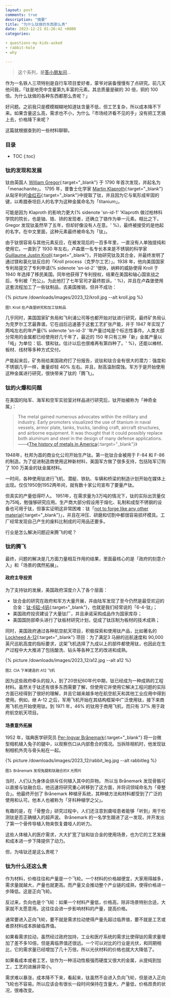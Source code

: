```yaml
---
layout: post
comments: true
description: "摘要"
title: "为什么钛做的东西那么贵"
date: 2023-12-21 01:26:42 +0800
categories: 

- questions-my-kids-asked
- rabbit-hole
- why

---
```


> 这个系列，是[答小朋友问](/categories/questions-my-kids-asked/)...

作为一名铁人三项特别是自行车项目爱好者，蒙爷对装备慢慢有了点研究。前几天他问我，「钛是地壳中含量第九丰富的元素。其总质量是碳的 30 倍，铜的 100 倍。为什么钛做的各种东西都那么贵呢？」

好问题。之前我只是模模糊糊地知道钛含量不低，但工艺复杂，所以成本降不下来。如果含量这么高，需求也不小，为什么「市场经济看不见的手」没有把工艺搞上去，价格降下来呢？

这篇就根据查到的一些材料聊聊。

<h3>目录</h3>

- TOC
{:toc}

### 钛的发现和发展

钛由英国人 [William Gregor](https://en.wikipedia.org/wiki/William_Gregor){:target="_blank"} 于 1790 年首次发现，并起名为「menachanite」。 1795 年，普鲁士化学家  [Martin Klaproth](https://en.wikipedia.org/wiki/Martin_Heinrich_Klaproth){:target="_blank"} 从匈牙利的[金红石](https://en.wikipedia.org/wiki/Rutile){:target="_blank"}中提取了钛，并且因为它与氧形成牢固的键，以希腊泰坦巨人的名字为这种金属命名为「titanium」。  

可能是因为 Klaproth 的影响力更大{% sidenote 'sn-id-1' 'Klaproth 做过柏林科学院的院长，也是铀、锆、铈的发现者，还确立了铬作为单一元素。相比之下，Gregor 发现钛虽然早了五年，但却好像没有人在意。' %}，最终被接受的是他起的名字。在中文里面，这种元素最终被命名为「钛」。

由于钛很容易与其他元素反应，在被发现后的一百多年里，一直没有人单独提纯和使用它。一直到了 1930 年左右，卢森堡一名专长本来是不锈钢的科学家 [Guillaume Justin Kroll](https://en.wikipedia.org/wiki/William_Justin_Kroll){:target="_blank"}，开始研究钛及其合金，并最终发明了通过镁和氯化钛反应的「Kroll process（克罗尔工艺）」。1938 年，他向美国国家专利局提交了专利申请{% sidenote 'sn-id-2' '很快，纳粹的威胁使得 Kroll 于 1940 年选择了移民美国。同年他获得了专利授权，结果在美国和轴心国宣战之后，专利被「充公」。为此他打了七年官司才最终胜诉。' %}，并且在卢森堡使用这套流程加工了一些钛制品，去美国推销，但并不成功：

{% picture /downloads/images/2023_12/kroll.jpg --alt kroll.jpg %}

<small>图1. Kroll 在卢森堡研究和加工钛制品</small>


几乎同时，美国国家矿务局和飞利浦公司等也都开始对钛进行研究，最终矿务局认为克罗尔工艺最靠谱。它在战后迅速基于这套工艺扩张产能，并于 1947 年实现了两吨左右的年产量{% sidenote 'sn-id-3' '年产量过吨是个标志性事件。人类大部分常用的金属都已经使用好几千年了，最近的 150 年只有三种「新」金属产量以「吨」为单位：铝、镁和钛。估计以后也很难再有第四种了。' %}，还能以棒材、板材、线材等多种方式交付。

产能起来后，矿务局给美国政府打了份报告，说钛和钛合金有很大的潜力：强度和不锈钢几乎一样，重量却轻 40% 左右。并且，耐高温耐腐蚀。军方于是开始使用这种金属进行研究，很快带来了钛的「腾飞」。

### 钛的火爆和问题

在美国的陆军、海军和空军实验室对样品进行研究后，钛开始被称为「神奇金属」：

> The metal gained numerous advocates within the military and industry. Early promoters visualized the use of titanium in naval vessels, armor plate, tanks, trucks, landing craft, aircraft structures, and airborne equipment. It was thought that it could possibly replace both aluminum and steel in the design of many defense applications. ——《[The history of metals in America](https://www.asminternational.org/the-history-of-metals-in-america/results/-/journal_content/56/33368255/PUBLICATION/){:target="_blank"}》

1948年，杜邦为首的商业化公司开始生产钛。第一批钛合金被用于 F-84 和 F-86 的制造。为了促进制造商使用这种新材料，美国军方做了很多支持，包括陆军订购了 100 万美金的钛金属材料。

一时间，各种使用钛进行飞机、潜艇、铁轨、车辆和桥梁的制造计划开始在媒体上出现。仅仅1950到1952两年间，就有数十家公司宣布了要量产钛。

但真实的产量低得吓人。 1951年，在需求量为3万吨的情况下，钛的实际出货量仅为75吨，勉强够研究应用。生产商大部分假设用于熔化、轧制和成型不锈钢的设备也可用于钛，但事实证明这非常困难：钛「[not to forge like any other material](https://apps.dtic.mil/sti/tr/pdf/AD0635553.pdf){:target="_blank"}」，并且在冲压、研磨和切割中都很容易损坏模具。工厂经常发现自己产生的废料比制成的可用品还要多。

行业是怎么解决问题迎来腾飞的呢？

### 钛的腾飞

最终，问题的解决是几方面力量相互作用的结果，里面最核心的是「政府的刻意介入」和「场景的偶然拓展」。

#### 政府主导投资

为了支持钛的发展，美国政府深度介入了各个层面：

- 钛合金的研究在政府和军方大量开展，并由陆军发现了至今仍然是最受欢迎的合金：[钛-6铝-4钒](https://zh.wikipedia.org/zh-hans/%E9%88%A6-6%E9%8B%81-4%E9%87%A9){:target="_blank"}，也就是我们经常说的「6-4-钛」；
- 美国政府投资建设了大量钛厂，并且承诺采购成品作为国家库存；
- 美国国防部牵头进行了钛板材研究计划，促成了钛压制为板材的技术成熟；

同时，美国政府通过各种航空航天项目，积极探索和使用钛产品，比如著名的 [Lockheed A-12](https://en.wikipedia.org/wiki/Lockheed_A-12){:target="_blank"} 项目：为了满足3 马赫的巡航速度和 90,000 英尺巡航高度的指标要求，这架飞机选择了九成以上的部件都使用钛，也因此在生产过程中大大推进了包括酸洗、钻头等各种工艺的改进和成熟。

{% picture /downloads/images/2023_12/a12.jpg --alt a12 %}

<small>图2. CIA 下单建造的 A12 飞机</small>


因为这些政府牵头的投入，到了20世纪60年代中期，钛已经成为一种成熟的工程材料。虽然关于钛还有很多东西需要了解，但使用它并使用它解决工程问题的实际方面已经得到了很好的理解，并且它越来越多地在航空航天和其他工业应用中得到使用。例如，继 A-12 之后，军用飞机开始在其结构框架中广泛使用钛，接下来商用飞机也开始使用钛。到 1971 年，46% 的钛用于商用飞机，而只有 37% 用于政府航空航天项目。

#### 场景意外拓展

1952 年，瑞典医学研究员 [Per-Ingvar Brånemark](https://en.wikipedia.org/wiki/Per-Ingvar_Br%C3%A5nemark){:target="_blank"} 将一台微型相机植入兔子的腿中，以观察伤口从内部愈合的情况。当拆除相机时，他发现钛制相机外壳与骨头粘在一起。

{% picture /downloads/images/2023_12/rabbit_leg.jpg --alt rabbitleg %}

<small>图3. Brånemark 发现兔腿和钛融合的X 光照片</small>
 
当时，人们认为身体会排斥任何植入其中的异物。 所以当 Brånemark 发现骨骼可以直接与钛融合后，他迅速将研究重心转移到了这方面，并将词领域命名为「骨整合」。他最终开创了 Brånemark 种植牙系统，其种植方法和材料都受到了广泛的使用和认可。他本人也被称为「牙科种植学之父」。
 
有趣的是，在「骨整合」研究过程中，人们还注意到聋哑患者能够「听到」用于检测钛是否正确植入的超声波。 Brånemark 的一名学生跟进了这一发现，并开发出了第一个骨传导植入物来恢复聋哑人的听力。

这些人体植入的医疗需求，大大扩宽了钛和钛合金的使用场景，也为它的工艺发展和成本进一步下降提供了动力。

但，为啥钛还是这么贵呢？

### 钛为什么还这么贵

作为材料，价格往往和产量是一个飞轮。一个材料的价格越便宜，大家用得越多，需求量就越大，产量也就更高。而产量又会推动整个产业链的成熟，使得价格进一步降低。这是正向飞轮。

反过来，负向也是个飞轮：如果一个材料产量低，价格高，除非场景特别合适，大家就不太愿意用。这往往会进一步影响材料的产量，提高价格。

通常要进入正向飞轮，要不就是需求拉动使得产量先超过临界值，要不就是工艺或者原材料成本跌破临界值。

如果看需求拉动，虽然经过政府加持，工业和医疗系统的需求比使得钛的需求量增加了差不多10倍，但是离临界值还很远。一个可以对比的行业是光伏，和同期相比，它的需求量已经增加了几十万倍，所以光伏材料的价格也就大大降低了。

如果看成本或者工艺，钛作为一种活动性极强而硬度又很大的金属，从提纯到加工，工艺的进展非常小。

需求难以暴涨，成本降不下来，看起来，钛虽然不会进入负向飞轮，但是进入正向飞轮也不容易。所以应该会有很长一段时间保持在含量大，产量低，价格昂贵的状况，很难改变。